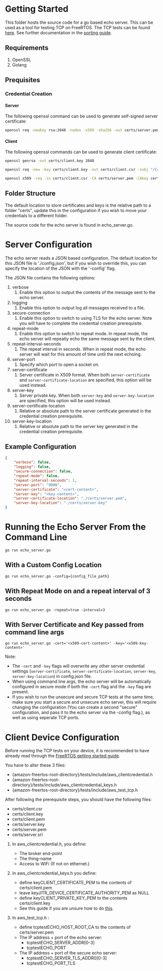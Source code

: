 # Getting Started
This folder hosts the source code for a go based echo server. This can be used as a tool for testing TCP on FreeRTOS.
The TCP tests can be found [here](https://github.com/aws/amazon-freertos/blob/master/libraries/abstractions/secure_sockets/test/iot_test_tcp.c). See further documentation in the [porting guide](https://docs.aws.amazon.com/freertos/latest/portingguide/afr-echo-server.html).
## Requirements
1. OpenSSL
1. Golang
## Prequisites
### Credential Creation
#### Server
The following openssl command can be used to generate self-signed server certificate:
```bash
openssl req -newkey rsa:2048 -nodes -x509 -sha256 -out certs/server.pem -keyout certs/server.key -days 365 -subj "/C=US/ST=WA/L=Place/O=YourCompany/OU=IT/CN=www.yours.com/emailAddress=yourEmail@your.com"
```
#### Client
The following openssl commands can be used to generate client certificate:
```bash
openssl genrsa -out certs/client.key 2048

openssl req -new -key certs/client.key -out certs/client.csr -subj "/C=US/ST=WA/L=Place/O=YourCompany/OU=IT/CN=www.yours.com/emailAddress=yourEmail@your.com"

openssl x509 -req -in certs/client.csr -CA certs/server.pem -CAkey certs/server.key -CAcreateserial -out certs/client.pem -days 365 -sha256
```
## Folder Structure
The default location to store certificates and keys is the relative path to a folder "certs", update this in the configuration if you wish to move your credentials to a different folder.

The source code for the echo server is found in echo_server.go.

# Server Configuration
The echo server reads a JSON based configuration. The default location for this JSON file is './config.json', but if you wish to override this, you can specify the location of the JSON with the '-config' flag.

The JSON file contains the following options:
1. verbose
    1. Enable this option to output the contents of the message sent to the echo server.
1. logging
    1. Enable this option to output log all messages received to a file.
1. secure-connection
    1. Enable this option to switch to using TLS for the echo server. Note you will have to complete the credential creation prerequisite.
1. repeat-mode
    1. Enable this option to switch to repeat mode. In repeat mode, the echo server will repeatly echo the same message sent by the client.
1. repeat-interval-seconds
    1. The repeat interval in seconds. When in repeat mode, the echo server will wait for this amount of time until the next echoing.
1. server-port
    1. Specify which port to open a socket on.
1. server-certificate
    1. Server certificate in X509 format. When both `server-certificate` and `server-certificate-location` are specified, this option will be used instead.
1. server-key
    1. Server private key. When both `server-key` and `server-key-location` are specified, this option will be used instead.
1. server-certificate-location
    1. Relative or absolute path to the server certificate generated in the credential creation prerequisite.
1. server-key-location
    1. Relative or absolute path to the server key generated in the credential creation prerequisite.
## Example Configuration
```json
{
    "verbose": false,
    "logging": false,
    "secure-connection": false,
    "repeat-mode": false,
    "repeat-interval-seconds": 1,
    "server-port": "9000",
    "server-certificate": "<cert-content>",
    "server-key": "<key-content>",
    "server-certificate-location": "./certs/server.pem",
    "server-key-location": "./certs/server.key"
}
```
# Running the Echo Server From the Command Line
`go run echo_server.go`
## With a Custom Config Location
`go run echo_server.go -config={config_file_path}`
## With Repeat Mode on and a repeat interval of 3 seconds
`go run echo_server.go -repeat=true -interval=3`
## With Server Certificate and Key passed from command line args
`go run echo_server.go -cert='<x509-cert-content>' -key='<x509-key-content>'`

Note:
- The `-cert` and `-key` flags will overwrite any other server credential settings (`server-certificate`, `server-certificate-location`, `server-key`, `server-key-location`) in config.json file.
- When using command line args, the echo server will be automatically configured in secure mode if both the `-cert` flag and the `-key` flag are present.
- If you wish to run the unsecure and secure TCP tests at the same time, make sure you start a secure and unsecure echo server, this will require changing the configuration (You can create a second "secure" configuration, and pass it to the echo server via the -config flag.), as well as using seperate TCP ports.

# Client Device Configuration
Before running the TCP tests on your device, it is recommended to have already read through the [FreeRTOS getting started guide](https://docs.aws.amazon.com/freertos/latest/userguide/freertos-getting-started.html).

You have to alter these 3 files:

* {amazon-freertos-root-directory}/tests/include/aws_clientcredential.h
* {amazon-freertos-root-directory}/tests/include/aws_clientcredential_keys.h
* {amazon-freertos-root-directory}/tests/include/aws_test_tcp.h

After following the prerequisite steps, you should have the following files:
* certs/client.csr
* certs/client.key
* certs/client.pem
* certs/server.key
* certs/server.pem
* certs/server.srl

1. In aws_clientcredential.h, you define:
	* The broker end-point
	* The thing-name
    * Access to WiFi (If not on ethernet.)

1. In aws_clientcredential_keys.h you define:
    * define keyCLIENT_CERTIFICATE_PEM to the contents of certs/client.pem
    * leave keyJITR_DEVICE_CERTIFICATE_AUTHORITY_PEM as NULL
    * define keyCLIENT_PRIVATE_KEY_PEM to the contents certs/client.key
    * See this guide if you are unsure how to do [this](https://docs.aws.amazon.com/freertos/latest/userguide/freertos-configure.html).
3. In aws_test_tcp.h :
    * define tcptestECHO_HOST_ROOT_CA to the contents of certs/server.pem
    * The IP address + port of the echo server:
        * tcptestECHO_SERVER_ADDR[0-3]
        * tcptestECHO_PORT
    * The IP address + port of the secure echo server:
        * tcptestECHO_SERVER_TLS_ADDR0[0-3]
        * tcptestECHO_PORT_TLS

